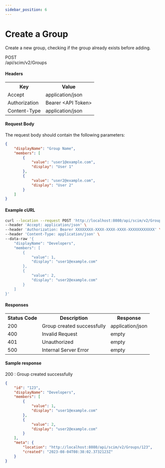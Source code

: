```yaml
---
sidebar_position: 6
---
```


# Create a Group

Create a new group, checking if the group already exists before adding.

<div class="apidocs-header">
    <div class="method post">POST</div>
    <div class="endpoint">/api/scim/v2/Groups</div>
</div>


#### Headers
<table>
    <tr>
        <th>Key</th>
        <th>Value</th>
    </tr>
    <tr>
        <td>Accept</td>
        <td>application/json</td>
    </tr>
    <tr>
        <td>Authorization</td>
        <td>Bearer &lt;API Token&gt;</td>
    </tr>
    <tr>
        <td>Content-Type</td>
        <td>application/json</td>
    </tr>
</table>

#### Request Body

The request body should contain the following parameters:

```json
{
    "displayName": "Group Name",
    "members": [
        {
            "value": "user1@example.com",
            "display": "User 1"
        },
        {
            "value": "user2@example.com",
            "display": "User 2"
        }
    ]
}
```
#### Example cURL
```bash
curl --location --request POST 'http://localhost:8080/api/scim/v2/Groups' \
--header 'Accept: application/json' \
--header 'Authorization: Bearer XXXXXXXX-XXXX-XXXX-XXXX-XXXXXXXXXXXX' \
--header 'Content-Type: application/json' \
--data-raw '{
    "displayName": "Developers",
    "members": [
        {
            "value": 1,
            "display": "user1@example.com"
        },
        {
            "value": 2,
            "display": "user2@example.com"
        }
    ]
}'
```
#### Responses
<table>
    <tr>
        <th>Status Code</th>
        <th>Description</th>
        <th>Response</th>
    </tr>
    <tr>
        <td>200</td>
        <td>Group created successfully</td>
        <td>application/json</td>
    </tr>
    <tr>
        <td>400</td>
        <td>Invalid Request</td>
        <td>empty</td>
    </tr>
    <tr>
        <td>401</td>
        <td>Unauthorized</td>
        <td>empty</td>
    </tr>
    <tr>
        <td>500</td>
        <td>Internal Server Error</td>
        <td>empty</td>
    </tr>
</table>

#### Sample response
200 : Group created successfully

```json
{
    "id": "123",
    "displayName": "Developers",
    "members": [
        {
            "value": 1,
            "display": "user1@example.com"
        },
        {
            "value": 2,
            "display": "user2@example.com"
        }
    ],
    "meta": {
        "location": "http://localhost:8080/api/scim/v2/Groups/123",
        "created": "2023-08-04T08:38:02.3732123Z"
    }
}
```